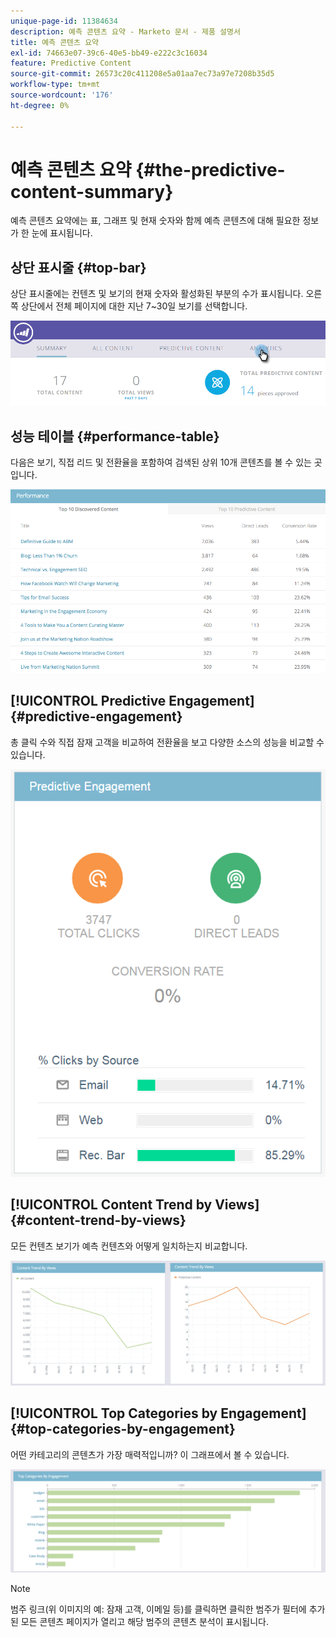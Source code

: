 ```yaml
---
unique-page-id: 11384634
description: 예측 콘텐츠 요약 - Marketo 문서 - 제품 설명서
title: 예측 콘텐츠 요약
exl-id: 74663e07-39c6-40e5-bb49-e222c3c16034
feature: Predictive Content
source-git-commit: 26573c20c411208e5a01aa7ec73a97e7208b35d5
workflow-type: tm+mt
source-wordcount: '176'
ht-degree: 0%

---
```


# 예측 콘텐츠 요약 {#the-predictive-content-summary}

예측 콘텐츠 요약에는 표, 그래프 및 현재 숫자와 함께 예측 콘텐츠에 대해 필요한 정보가 한 눈에 표시됩니다.

## 상단 표시줄 {#top-bar}

상단 표시줄에는 컨텐츠 및 보기의 현재 숫자와 활성화된 부분의 수가 표시됩니다. 오른쪽 상단에서 전체 페이지에 대한 지난 7~30일 보기를 선택합니다.

![](assets/image2017-10-17-14-3a10-3a22.png)

## 성능 테이블 {#performance-table}

다음은 보기, 직접 리드 및 전환율을 포함하여 검색된 상위 10개 콘텐츠를 볼 수 있는 곳입니다.

![](assets/image2017-10-3-10-3a4-3a40.png)

## [!UICONTROL Predictive Engagement] {#predictive-engagement}

총 클릭 수와 직접 잠재 고객을 비교하여 전환율을 보고 다양한 소스의 성능을 비교할 수 있습니다.

![](assets/predictive-engagement-actual.png)

## [!UICONTROL Content Trend by Views]  {#content-trend-by-views}

모든 컨텐츠 보기가 예측 컨텐츠와 어떻게 일치하는지 비교합니다.

![](assets/4.png)

## [!UICONTROL Top Categories by Engagement] {#top-categories-by-engagement}

어떤 카테고리의 콘텐츠가 가장 매력적입니까? 이 그래프에서 볼 수 있습니다.

![](assets/5.png)

>[!NOTE]
>
>범주 링크(위 이미지의 예: 잠재 고객, 이메일 등)를 클릭하면 클릭한 범주가 필터에 추가된 모든 콘텐츠 페이지가 열리고 해당 범주의 콘텐츠 분석이 표시됩니다.
